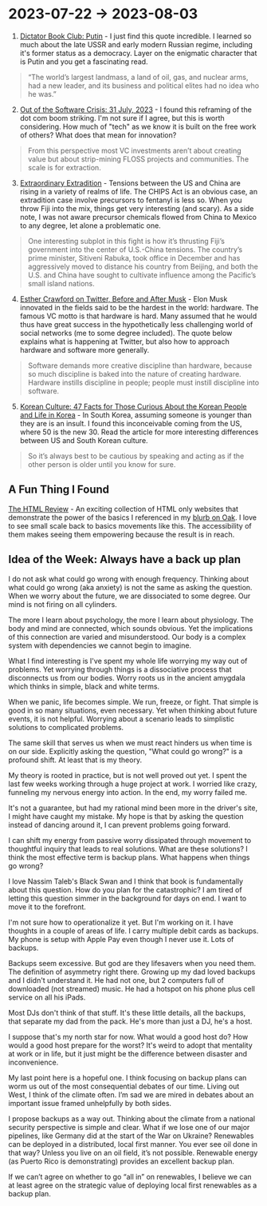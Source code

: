 # 2023-07-22 → 2023-08-03

1. [Dictator Book Club: Putin](https://astralcodexten.substack.com/p/dictator-book-club-putin) - I just find this quote incredible. I learned so much about the late USSR and early modern Russian regime, including it's former status as a democracy. Layer on the enigmatic character that is Putin and you get a fascinating read.

> “The world’s largest landmass, a land of oil, gas, and nuclear arms, had a new leader, and its business and political elites had no idea who he was.”

2. [Out of the Software Crisis: 31 July, 2023](https://getmatter.com/email/28595529/?token=28595529%3A7i74anaWLpRSt1kQiKVuRPZX0XE) - I found this reframing of the dot com boom striking. I'm not sure if I agree, but this is worth considering. How much of "tech" as we know it is built on the free work of others? What does that mean for innovation?

> From this perspective most VC investments aren’t about creating value but about strip-mining FLOSS projects and communities. The scale is for extraction.

3. [Extraordinary Extradition](https://getmatter.com/email/28642048/?token=28642048%3A4FfYFzRu6_-hLF4DlPR5bTJyDgk) - Tensions between the US and China are rising in a variety of realms of life. The CHIPS Act is an obvious case, an extradition case involve precursors to fentanyl is less so. When you throw Fiji into the mix, things get very interesting (and scary). As a side note, I was not aware precursor chemicals flowed from China to Mexico to any degree, let alone a problematic one.

> One interesting subplot in this fight is how it’s thrusting Fiji’s government into the center of U.S.-China tensions. The country’s prime minister, Sitiveni Rabuka, took office in December and has aggressively moved to distance his country from Beijing, and both the U.S. and China have sought to cultivate influence among the Pacific’s small island nations.

4. [Esther Crawford on Twitter, Before and After Musk](https://daringfireball.net/linked/2023/07/27/crawford-twitter-x) - Elon Musk innovated in the fields said to be the hardest in the world: hardware. The famous VC motto is that hardware is hard. Many assumed that he would thus have great success in the hypothetically less challenging world of social networks (me to some degree included). The quote below explains what is happening at Twitter, but also how to approach hardware and software more generally.

> Software demands more creative discipline than hardware, because so much discipline is baked into the nature of creating hardware. Hardware instills discipline in people; people must instill discipline into software.

5. [Korean Culture: 47 Facts for Those Curious About the Korean People and Life in Korea](https://www.fluentin3months.com/korean-culture/) - In South Korea, assuming someone is younger than they are is an insult. I found this inconceivable coming from the US, where 50 is the new 30. Read the article for more interesting differences between US and South Korean culture.

> So it’s always best to be cautious by speaking and acting as if the other person is older until you know for sure.

## A Fun Thing I Found

[The HTML Review](https://web.getmatter.com/entry/3851005) - An exciting collection of HTML only websites that demonstrate the power of the basics I referenced in my [blurb on Oak](https://oaklang.org/posts/oak-perf-jan-2022/). I love to see small scale back to basics movements like this. The accessibility of them makes seeing them empowering because the result is in reach.

## Idea of the Week: Always have a back up plan

I do not ask what could go wrong with enough frequency. Thinking about what could go wrong (aka anxiety) is not the same as asking the question. When we worry about the future, we are dissociated to some degree. Our mind is not firing on all cylinders.

The more I learn about psychology, the more I learn about physiology. The body and mind are connected, which sounds obvious. Yet the implications of this connection are varied and misunderstood. Our body is a complex system with dependencies we cannot begin to imagine.

What I find interesting is I've spent my whole life worrying my way out of problems. Yet worrying through things is a dissociative process that disconnects us from our bodies. Worry roots us in the ancient amygdala which thinks in simple, black and white terms.

When we panic, life becomes simple. We run, freeze, or fight. That simple is good in so many situations, even necessary. Yet when thinking about future events, it is not helpful. Worrying about a scenario leads to simplistic solutions to complicated problems.

The same skill that serves us when we must react hinders us when time is on our side. Explicitly asking the question, "What could go wrong?" is a profound shift. At least that is my theory.

My theory is rooted in practice, but is not well proved out yet. I spent the last few weeks working through a huge project at work. I worried like crazy, funneling my nervous energy into action. In the end, my worry failed me.

It's not a guarantee, but had my rational mind been more in the driver's site, I might have caught my mistake. My hope is that by asking the question instead of dancing around it, I can prevent problems going forward.

I can shift my energy from passive worry dissipated through movement to thoughtful inquiry that leads to real solutions. What are these solutions? I think the most effective term is backup plans. What happens when things go wrong?

I love Nassim Taleb's Black Swan and I think that book is fundamentally about this question. How do you plan for the catastrophic? I am tired of letting this question simmer in the background for days on end. I want to move it to the forefront.

I'm not sure how to operationalize it yet. But I'm working on it. I have thoughts in a couple of areas of life. I carry multiple debit cards as backups. My phone is setup with Apple Pay even though I never use it. Lots of backups.

Backups seem excessive. But god are they lifesavers when you need them. The definition of asymmetry right there. Growing up my dad loved backups and I didn't understand it. He had not one, but 2 computers full of downloaded (not streamed) music. He had a hotspot on his phone plus cell service on all his iPads.

Most DJs don't think of that stuff. It's these little details, all the backups, that separate my dad from the pack. He's more than just a DJ, he's a host.

I suppose that's my north star for now. What would a good host do? How would a good host prepare for the worst? It's weird to adopt that mentality at work or in life, but it just might be the difference between disaster and inconvenience.

My last point here is a hopeful one. I think focusing on backup plans can worm us out of the most consequential debates of our time. Living out West, I think of the climate often. I’m sad we are mired in debates about an important issue framed unhelpfully by both sides.

I propose backups as a way out. Thinking about the climate from a national security perspective is simple and clear. What if we lose one of our major pipelines, like Germany did at the start of the War on Ukraine? Renewables can be deployed in a distributed, local first manner. You ever see oil done in that way? Unless you live on an oil field, it’s not possible. Renewable energy (as Puerto Rico is demonstrating) provides an excellent backup plan.

If we can’t agree on whether to go “all in” on renewables, I believe we can at least agree on the strategic value of deploying local first renewables as a backup plan.

